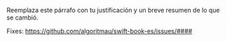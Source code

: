 <!-- ¿Qué contiene este pull request? -->
Reemplaza este párrafo con tu justificación y un breve resumen de lo que se cambió.

<!-- Si este pull request arregla un bug que rastreado en GitHub issues, proporciona el enlace. -->
Fixes: <https://github.com/algoritmau/swift-book-es/issues/####>
